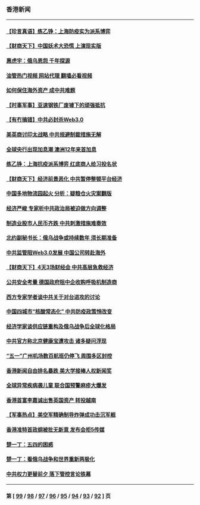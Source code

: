 ### 香港新闻
---
#### [【珍言真语】练乙铮：上海防疫实为派系博弈](../../pages/ncid1349362/n13728302.md?05061645) 
#### [【财商天下】中国妖术大恐慌 上演现实版](../../pages/ncid1349362/n13728067.md?05061645) 
#### [惠虎宇：俄乌恩怨 千年探源](../../pages/ncid1349362/n13727306.md?05061645) 
#### [油管热门视频 网站代理 翻墙必看视频](http://209.222.30.114:81/youtube.html?05061645)
#### [如何保住海外资产 成中共难题](../../pages/ncid1349362/n13727963.md?05061645) 
#### [【时事军事】亚速钢铁厂废墟下的顽强抵抗](../../pages/ncid1349362/n13727619.md?05061645) 
#### [【有冇搞错】中共必封杀Web3.0](../../pages/ncid1349362/n13727399.md?05061645) 
#### [美英商讨印太战略 中共规避制裁措施无解](../../pages/ncid1349362/n13727536.md?05061645) 
#### [全球央行出现加息潮 澳洲12年来首加息](../../pages/ncid1349362/n13727573.md?05061645) 
#### [练乙铮：上海抗疫派系博弈 红底商人给习投名状](../../pages/ncid1349362/n13727375.md?05061645) 
#### [【财商天下】经济前景恶化 中共暂停整顿平台经济](../../pages/ncid1349362/n13727297.md?05061645) 
#### [中国多地物流园起火 分析：疑粮仓火灾案翻版](../../pages/ncid1349362/n13727171.md?05061645) 
#### [经济严峻 专家析中共政治局被迫做方向调整](../../pages/ncid1349362/n13727167.md?05061645) 
#### [制造业股市人民币齐跌 中共刺激措施难奏效](../../pages/ncid1349362/n13727166.md?05061645) 
#### [北约副秘书长：俄乌战争或持续数年 须长期准备](../../pages/ncid1349362/n13727098.md?05061645) 
#### [中共监管阻Web3.0发展 中国公司转赴海外](../../pages/ncid1349362/n13727105.md?05061645) 
#### [【财商天下】4天3场财经会 中共高层急救经济](../../pages/ncid1349362/n13726454.md?05061645) 
#### [公共安全考量 德国政府阻中企收购呼吸机制造商](../../pages/ncid1349362/n13726437.md?05061645) 
#### [西方专家学者谈中共关于对台进攻的讨论](../../pages/ncid1349362/n13726425.md?05061645) 
#### [中国四城市“核酸常态化” 中共防疫政策悄改变](../../pages/ncid1349362/n13726393.md?05061645) 
#### [经济学家谈供应链重构及俄乌战争后全球化格局](../../pages/ncid1349362/n13726344.md?05061645) 
#### [中共官方称北京健康宝遭攻击 诸多疑问浮现](../../pages/ncid1349362/n13726340.md?05061645) 
#### [“五一”广州机场数百航班仍停飞 周围多区封控](../../pages/ncid1349362/n13726321.md?05061645) 
#### [香港新闻自由排名暴跌 美大学接棒人权新闻奖](../../pages/ncid1349362/n13725749.md?05061645) 
#### [全球异常疾病袭儿童 联合国预警麻疹大爆发](../../pages/ncid1349362/n13726348.md?05061645) 
#### [香港首富李嘉诚出售英国资产 转投越南](../../pages/ncid1349362/n13726332.md?05061645) 
#### [【军事热点】美空军精确制导炸弹成功击沉军舰](../../pages/ncid1349362/n13726081.md?05061645) 
#### [香港准特首政纲被批无新意 发布会拒5传媒](../../pages/ncid1349362/n13726002.md?05061645) 
#### [楚一丁：五四的困惑](../../pages/ncid1349362/n13725250.md?05061645) 
#### [楚一丁：看俄乌战争和世界重新两极化](../../pages/ncid1349362/n13725129.md?05061645) 
#### [中共权力更替前夕 落下管控言论铁幕](../../pages/ncid1349362/n13724847.md?05061645) 

---
#### 第 [ [99](./99.md?05061645) / [98](./98.md?05061645) / [97](./97.md?05061645) / [96](./96.md?05061645) / [95](./95.md?05061645) / [94](./94.md?05061645) / [93](./93.md?05061645) / [92](./92.md?05061645) ] 页
